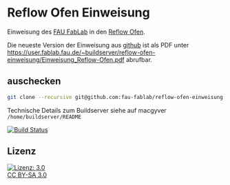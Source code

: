 Reflow Ofen Einweisung
======================

Einweisung des [FAU FabLab](https://fablab.fau.de) in den [Reflow Ofen](https://fablab.fau.de/tool/reflow-ofen).

Die neueste Version der Einweisung aus [github](https://github.com/fau-fablab/reflow-ofen-einweisung) ist als PDF unter https://user.fablab.fau.de/~buildserver/reflow-ofen-einweisung/Einweisung_Reflow-Ofen.pdf abrufbar.

auschecken
----------

```bash
git clone --recursive git@github.com:fau-fablab/reflow-ofen-einweisung.git
```

Technische Details zum Buildserver siehe auf macgyver `/home/buildserver/README`

[![Build Status](https://user.fablab.fau.de/~buildserver/reflow-ofen-einweisung/status.svg)](https://user.fablab.fau.de/~buildserver/reflow-ofen-einweisung/)

Lizenz
------

[![Lizenz: 3.0](https://licensebuttons.net/l/by-sa/3.0/de/88x31.png)</br>CC BY-SA 3.0](https://creativecommons.org/licenses/by-sa/3.0/)
